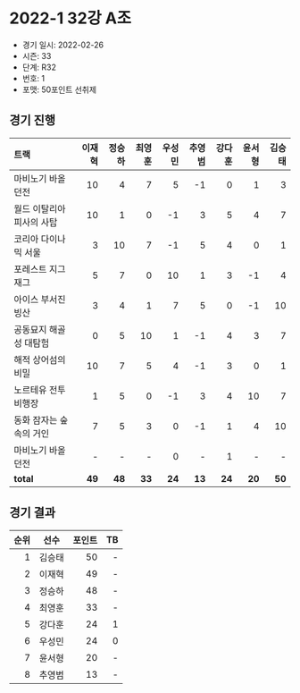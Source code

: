 # 2022-1 32강 A조

- 경기 일시: 2022-02-26
- 시즌: 33
- 단계: R32
- 번호: 1
- 포맷: 50포인트 선취제





## 경기 진행

| 트랙 | 이재혁 | 정승하 | 최영훈 | 우성민 | 추영범 | 강다훈 | 윤서형 | 김승태 |
|:---|---:|---:|---:|---:|---:|---:|---:|---:|
| 마비노기 바올 던전 | 10 | 4 | 7 | 5 | -1 | 0 | 1 | 3 |
| 월드 이탈리아 피사의 사탑 | 10 | 1 | 0 | -1 | 3 | 5 | 4 | 7 |
| 코리아 다이나믹 서울 | 3 | 10 | 7 | -1 | 5 | 4 | 0 | 1 |
| 포레스트 지그재그 | 5 | 7 | 0 | 10 | 1 | 3 | -1 | 4 |
| 아이스 부서진 빙산 | 3 | 4 | 1 | 7 | 5 | 0 | -1 | 10 |
| 공동묘지 해골성 대탐험 | 0 | 5 | 10 | 1 | -1 | 4 | 3 | 7 |
| 해적 상어섬의 비밀 | 10 | 7 | 5 | 4 | -1 | 3 | 0 | 1 |
| 노르테유 전투비행장 | 1 | 5 | 0 | -1 | 3 | 4 | 10 | 7 |
| 동화 잠자는 숲속의 거인 | 7 | 5 | 3 | 0 | -1 | 1 | 4 | 10 |
| 마비노기 바올 던전 | - | - | - | 0 | - | 1 | - | - |
| __total__ | __49__ | __48__ | __33__ | __24__ | __13__ | __24__ | __20__ | __50__ |




## 경기 결과

| 순위 | 선수 | 포인트 | TB |
|---:|:---:|---:|---:|
| 1 | 김승태 | 50 | - |
| 2 | 이재혁 | 49 | - |
| 3 | 정승하 | 48 | - |
| 4 | 최영훈 | 33 | - |
| 5 | 강다훈 | 24 | 1 |
| 6 | 우성민 | 24 | 0 |
| 7 | 윤서형 | 20 | - |
| 8 | 추영범 | 13 | - |

